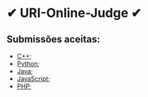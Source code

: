 # ✔ URI-Online-Judge ✔

## **Submissões aceitas:**

- [C++](/LinguagemC/);
- [Python](/Python/);
- [Java](/Java/);
- [JavaScript](/JavaScript/);
- [PHP](/PHP/);

